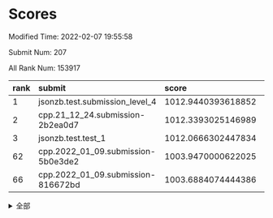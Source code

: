 # Scores

Modified Time: 2022-02-07 19:55:58

Submit Num: 207

All Rank Num: 153917

| rank |               submit               |       score        |       sigma        | pk_num |
| :--- | :--------------------------------- | :----------------- | :----------------- | :----- |
| 1    | jsonzb.test.submission_level_4     | 1012.9440393618852 | 0.7714980013546622 | 2974   |
| 2    | cpp.21_12_24.submission-2b2ea0d7   | 1012.3393025146989 | 0.7958868964485846 | 2974   |
| 3    | jsonzb.test.test_1                 | 1012.0666302447834 | 0.8081892101758166 | 2974   |
| 62   | cpp.2022_01_09.submission-5b0e3de2 | 1003.9470000622025 | 0.7083852569108375 | 2974   |
| 66   | cpp.2022_01_09.submission-816672bd | 1003.6884074444386 | 0.7261833415477466 | 2973   |


<details>
<summary>全部</summary>

| rank |                 submit                 |       score        |       sigma        | pk_num |
| :--- | :------------------------------------- | :----------------- | :----------------- | :----- |
| 1    | jsonzb.test.submission_level_4         | 1012.9440393618852 | 0.7714980013546622 | 2974   |
| 2    | cpp.21_12_24.submission-2b2ea0d7       | 1012.3393025146989 | 0.7958868964485846 | 2974   |
| 3    | jsonzb.test.test_1                     | 1012.0666302447834 | 0.8081892101758166 | 2974   |
| 4    | gobigger.level_3.submission_level_3_18 | 1012.059959205512  | 0.7807987736349535 | 2974   |
| 5    | gobigger.level_3.submission_level_3_48 | 1011.3107868828404 | 0.7602212419060312 | 2971   |
| 6    | gobigger.level_3.submission_level_3_8  | 1011.2181565171296 | 0.7573957138352441 | 2977   |
| 7    | gobigger.level_3.submission_level_3_29 | 1011.138226046258  | 0.7681579233991103 | 2969   |
| 8    | gobigger.level_3.submission_level_3_30 | 1011.0197775982673 | 0.7848885014917415 | 2971   |
| 9    | gobigger.level_3.submission_level_3_20 | 1010.7626993780073 | 0.7700487515854214 | 2974   |
| 10   | gobigger.level_3.submission_level_3_5  | 1010.7010584325482 | 0.7642589686406686 | 2973   |
| 11   | gobigger.level_3.submission_level_3_45 | 1010.5700797625893 | 0.7795775261774025 | 2972   |
| 12   | gobigger.level_3.submission_level_3_1  | 1010.5669215387575 | 0.7821858922396973 | 2975   |
| 13   | gobigger.level_3.submission_level_3_24 | 1010.4811465421128 | 0.7556112498258809 | 2975   |
| 14   | gobigger.level_3.submission_level_3_39 | 1010.2775538101854 | 0.7589203063649314 | 2975   |
| 15   | gobigger.level_3.submission_level_3_37 | 1010.2256713623063 | 0.7475461326669119 | 2973   |
| 16   | gobigger.level_3.submission_level_3_22 | 1010.2209362539713 | 0.7784405976477174 | 2976   |
| 17   | gobigger.level_3.submission_level_3_25 | 1010.1968699004256 | 0.7699042578950724 | 2976   |
| 18   | gobigger.level_3.submission_level_3_3  | 1010.1782889224459 | 0.7467999164560734 | 2970   |
| 19   | gobigger.level_3.submission_level_3_33 | 1010.1526429936449 | 0.7543774525065751 | 2977   |
| 20   | gobigger.level_3.submission_level_3_27 | 1010.1244188067537 | 0.7821514950155206 | 2972   |
| 21   | gobigger.level_3.submission_level_3_34 | 1010.1181078623189 | 0.76867772610553   | 2975   |
| 22   | gobigger.level_3.submission_level_3_26 | 1010.0772519811336 | 0.7786103053804806 | 2971   |
| 23   | gobigger.level_3.submission_level_3_9  | 1010.048097997004  | 0.7374379272013863 | 2973   |
| 24   | gobigger.level_3.submission_level_3_40 | 1009.9870603494948 | 0.7465995993713175 | 2978   |
| 25   | gobigger.level_3.submission_level_3_23 | 1009.985152463645  | 0.7638365998414192 | 2970   |
| 26   | gobigger.level_3.submission_level_3_6  | 1009.9190408795688 | 0.7358226985895967 | 2979   |
| 27   | gobigger.level_3.submission_level_3_44 | 1009.9108153172848 | 0.7465803286313163 | 2975   |
| 28   | gobigger.level_3.submission_level_3_11 | 1009.8641155919378 | 0.7562149408204972 | 2974   |
| 29   | gobigger.level_3.submission_level_3_31 | 1009.8438342116722 | 0.7635697152534336 | 2978   |
| 30   | gobigger.level_3.submission_level_3_7  | 1009.8364572754555 | 0.7651913059408336 | 2973   |
| 31   | gobigger.level_3.submission_level_3_36 | 1009.8044450022054 | 0.7603242117881674 | 2975   |
| 32   | gobigger.level_3.submission_level_3_4  | 1009.7404731202962 | 0.7517978601830757 | 2974   |
| 33   | gobigger.level_3.submission_level_3_0  | 1009.7344817219337 | 0.7348656715225141 | 2976   |
| 34   | gobigger.level_3.submission_level_3_14 | 1009.7059027112697 | 0.7404801583803784 | 2974   |
| 35   | gobigger.level_3.submission_level_3_49 | 1009.6983286025958 | 0.7540012694247342 | 2975   |
| 36   | gobigger.level_3.submission_level_3_41 | 1009.6123116669838 | 0.7551141347460317 | 2979   |
| 37   | gobigger.level_3.submission_level_3_13 | 1009.5626906251446 | 0.7296964594045874 | 2975   |
| 38   | gobigger.level_3.submission_level_3_15 | 1009.5164807916823 | 0.7516226470458167 | 2970   |
| 39   | gobigger.level_3.submission_level_3_42 | 1009.4263910513906 | 0.7339941469827861 | 2975   |
| 40   | gobigger.level_3.submission_level_3_32 | 1009.4239474268695 | 0.7573482176293973 | 2979   |
| 41   | gobigger.level_3.submission_level_3_19 | 1009.3514051830015 | 0.7680060918900338 | 2977   |
| 42   | gobigger.level_3.submission_level_3_35 | 1009.2945813717334 | 0.7506515576945398 | 2970   |
| 43   | gobigger.level_3.submission_level_3_38 | 1009.2927545134617 | 0.7494389027797468 | 2979   |
| 44   | gobigger.level_3.submission_level_3_2  | 1009.2164135366949 | 0.7520078880235821 | 2975   |
| 45   | gobigger.level_3.submission_level_3_16 | 1008.9703738657543 | 0.7418979488971774 | 2975   |
| 46   | gobigger.level_3.submission_level_3_46 | 1008.9639727586932 | 0.7493368955406532 | 2970   |
| 47   | gobigger.level_3.submission_level_3_10 | 1008.8822583076255 | 0.7329844111900009 | 2974   |
| 48   | gobigger.level_3.submission_level_3_17 | 1008.8629858381782 | 0.7326571505440761 | 2974   |
| 49   | gobigger.level_3.submission_level_3_47 | 1008.5958701971707 | 0.7428546526862103 | 2967   |
| 50   | gobigger.level_3.submission_level_3_28 | 1008.5637987257953 | 0.7357873123513129 | 2973   |
| 51   | gobigger.level_3.submission_level_3_21 | 1008.5023161237754 | 0.7248070718106828 | 2973   |
| 52   | gobigger.level_3.submission_level_3_43 | 1008.2052475992987 | 0.732675116875691  | 2972   |
| 53   | gobigger.level_3.submission_level_3_12 | 1007.6376114400638 | 0.7445365652471009 | 2974   |
| 54   | gobigger.level_1.submission_level_1_29 | 1005.1777880599197 | 0.7092493631530455 | 2974   |
| 55   | gobigger.level_1.submission_level_1_12 | 1004.5806607170811 | 0.7165139542975826 | 2976   |
| 56   | gobigger.level_1.submission_level_1_21 | 1004.4115983566842 | 0.7125464421756496 | 2974   |
| 57   | gobigger.level_1.submission_level_1_39 | 1004.3199174701098 | 0.7222571096747918 | 2975   |
| 58   | gobigger.level_1.submission_level_1_34 | 1004.3081946208077 | 0.7202352825856092 | 2976   |
| 59   | gobigger.level_1.submission_level_1_30 | 1004.1112678740669 | 0.7227224097662985 | 2974   |
| 60   | gobigger.level_1.submission_level_1_14 | 1004.0347507909706 | 0.720312012374659  | 2978   |
| 61   | gobigger.level_1.submission_level_1_24 | 1003.950879459146  | 0.7128940537335784 | 2975   |
| 62   | cpp.2022_01_09.submission-5b0e3de2     | 1003.9470000622025 | 0.7083852569108375 | 2974   |
| 63   | gobigger.level_1.submission_level_1_2  | 1003.8697132006583 | 0.7144036300671173 | 2975   |
| 64   | gobigger.level_1.submission_level_1_7  | 1003.7333761829082 | 0.7217809884577696 | 2981   |
| 65   | gobigger.level_1.submission_level_1_17 | 1003.70094068626   | 0.7147811898569503 | 2972   |
| 66   | cpp.2022_01_09.submission-816672bd     | 1003.6884074444386 | 0.7261833415477466 | 2973   |
| 67   | gobigger.level_1.submission_level_1_42 | 1003.6595636824534 | 0.7163887701666987 | 2975   |
| 68   | gobigger.level_1.submission_level_1_37 | 1003.6026092190684 | 0.724211305900407  | 2976   |
| 69   | gobigger.level_1.submission_level_1_25 | 1003.5944692177401 | 0.7279512754650251 | 2974   |
| 70   | gobigger.level_1.submission_level_1_1  | 1003.5796657755062 | 0.7262874850459192 | 2977   |
| 71   | gobigger.level_1.submission_level_1_26 | 1003.5777420053805 | 0.723172872421902  | 2977   |
| 72   | gobigger.level_1.submission_level_1_11 | 1003.5597796730091 | 0.7022557641926479 | 2978   |
| 73   | gobigger.level_1.submission_level_1_32 | 1003.5580636258602 | 0.7184341319766455 | 2976   |
| 74   | gobigger.level_1.submission_level_1_22 | 1003.530968585797  | 0.7167507650173164 | 2971   |
| 75   | gobigger.level_1.submission_level_1_8  | 1003.5004421795668 | 0.7129923510281948 | 2971   |
| 76   | gobigger.level_1.submission_level_1_41 | 1003.4803341728923 | 0.7091969463383296 | 2968   |
| 77   | gobigger.level_1.submission_level_1_44 | 1003.4586426310599 | 0.703401075346547  | 2978   |
| 78   | gobigger.level_1.submission_level_1_46 | 1003.456138710257  | 0.7188207984785714 | 2976   |
| 79   | gobigger.level_1.submission_level_1_6  | 1003.3458820960859 | 0.6994522780416303 | 2975   |
| 80   | gobigger.level_1.submission_level_1_28 | 1003.3289903785413 | 0.704429313236008  | 2974   |
| 81   | gobigger.level_1.submission_level_1_27 | 1003.290303772919  | 0.7005291335441018 | 2977   |
| 82   | gobigger.level_1.submission_level_1_18 | 1003.289166270557  | 0.7150253734697888 | 2972   |
| 83   | gobigger.level_1.submission_level_1_35 | 1003.2244533625981 | 0.7202609444692043 | 2972   |
| 84   | gobigger.level_1.submission_level_1_19 | 1003.2240541180561 | 0.7148042291488146 | 2979   |
| 85   | gobigger.level_1.submission_level_1_48 | 1003.2168483043511 | 0.7146627158433827 | 2976   |
| 86   | gobigger.level_1.submission_level_1_13 | 1003.20177534222   | 0.7045566445942132 | 2971   |
| 87   | gobigger.level_1.submission_level_1_15 | 1003.1967131575104 | 0.7072709956678674 | 2971   |
| 88   | gobigger.level_1.submission_level_1_4  | 1003.185431555546  | 0.71918776423391   | 2975   |
| 89   | gobigger.level_1.submission_level_1_9  | 1003.185036731918  | 0.7134996620595474 | 2975   |
| 90   | gobigger.level_1.submission_level_1_36 | 1003.1539269989926 | 0.7137183006545049 | 2972   |
| 91   | gobigger.level_1.submission_level_1_20 | 1003.1487940758931 | 0.7113812096056935 | 2981   |
| 92   | gobigger.level_1.submission_level_1_49 | 1002.9163650682859 | 0.7115036665016348 | 2970   |
| 93   | gobigger.level_1.submission_level_1_47 | 1002.9075465976352 | 0.7189977307210349 | 2972   |
| 94   | gobigger.level_1.submission_level_1_33 | 1002.8958216377628 | 0.7141815590967678 | 2971   |
| 95   | gobigger.level_1.submission_level_1_23 | 1002.8882389559335 | 0.7130118031661189 | 2975   |
| 96   | gobigger.level_1.submission_level_1_38 | 1002.8448266396903 | 0.7236674639014329 | 2974   |
| 97   | gobigger.level_1.submission_level_1_3  | 1002.7682467358482 | 0.7145937158783571 | 2975   |
| 98   | gobigger.level_1.submission_level_1_40 | 1002.7090695509695 | 0.7159329288571545 | 2972   |
| 99   | gobigger.level_1.submission_level_1_0  | 1002.6893292406477 | 0.7139117542472678 | 2973   |
| 100  | gobigger.level_1.submission_level_1_5  | 1002.5813210259518 | 0.7218542070246458 | 2978   |
| 101  | gobigger.level_1.submission_level_1_31 | 1002.4913908532756 | 0.7131842814648471 | 2973   |
| 102  | gobigger.level_1.submission_level_1_45 | 1002.4597344127033 | 0.7251312600896883 | 2979   |
| 103  | gobigger.level_1.submission_level_1_16 | 1002.4544639491268 | 0.7146156371065285 | 2976   |
| 104  | gobigger.level_1.submission_level_1_10 | 1002.4448800513228 | 0.7180041922553622 | 2974   |
| 105  | gobigger.level_1.submission_level_1_43 | 1001.6361011712029 | 0.7143078919576836 | 2977   |
| 106  | gobigger.random.submission_random_24   | 998.371566193461   | 0.7122053946226786 | 2975   |
| 107  | gobigger.random.submission_random_41   | 997.9253692300587  | 0.7118234893819653 | 2976   |
| 108  | gobigger.random.submission_random_8    | 997.3344637150086  | 0.7129417972378648 | 2974   |
| 109  | gobigger.random.submission_random_49   | 997.1131097803132  | 0.7092256109999372 | 2970   |
| 110  | gobigger.random.submission_random_38   | 997.0456253578863  | 0.6990724998638745 | 2971   |
| 111  | gobigger.random.submission_random_35   | 996.9549337059119  | 0.7137166293597929 | 2977   |
| 112  | gobigger.random.submission_random_42   | 996.871787902228   | 0.7126117182488715 | 2973   |
| 113  | gobigger.random.submission_random_26   | 996.6024389458108  | 0.7009592511255164 | 2975   |
| 114  | gobigger.random.submission_random_40   | 996.5692722890534  | 0.7012936344195675 | 2977   |
| 115  | gobigger.random.submission_random_45   | 996.5465734994144  | 0.7059798779671766 | 2969   |
| 116  | gobigger.random.submission_random_37   | 996.5355722787227  | 0.6999756550010737 | 2975   |
| 117  | gobigger.random.submission_random_21   | 996.4712761324399  | 0.7070505047438975 | 2978   |
| 118  | gobigger.random.submission_random_15   | 996.4293521179854  | 0.7211235692104148 | 2978   |
| 119  | gobigger.random.submission_random_6    | 996.3454431215386  | 0.7236135087653008 | 2975   |
| 120  | gobigger.random.submission_random_1    | 996.3132067549102  | 0.7148436801701497 | 2970   |
| 121  | gobigger.random.submission_random_44   | 996.3130021423921  | 0.7026324256713251 | 2976   |
| 122  | gobigger.random.submission_random_20   | 996.277902136397   | 0.7179742147213172 | 2976   |
| 123  | gobigger.random.submission_random_36   | 996.2581000742205  | 0.7114185166961138 | 2978   |
| 124  | gobigger.random.submission_random_47   | 996.2460563062916  | 0.7121457405151052 | 2972   |
| 125  | gobigger.level_2.submission_level_2_31 | 996.2044378929124  | 0.7103300069064519 | 2974   |
| 126  | gobigger.random.submission_random_27   | 996.1537628830574  | 0.7217907347839675 | 2972   |
| 127  | gobigger.random.submission_random_43   | 996.1190905093074  | 0.7195871159656405 | 2976   |
| 128  | gobigger.random.submission_random_13   | 995.9881557663814  | 0.7048451485421406 | 2976   |
| 129  | gobigger.random.submission_random_22   | 995.9087494747084  | 0.713344922318215  | 2975   |
| 130  | gobigger.random.submission_random_32   | 995.84370638781    | 0.7134208311448675 | 2977   |
| 131  | gobigger.random.submission_random_23   | 995.8397012146694  | 0.7092456617836024 | 2975   |
| 132  | gobigger.random.submission_random_28   | 995.8233044295663  | 0.7281391110088428 | 2975   |
| 133  | gobigger.random.submission_random_29   | 995.7711206214981  | 0.7023855541095868 | 2977   |
| 134  | gobigger.random.submission_random_30   | 995.7685342592117  | 0.7094042198495378 | 2974   |
| 135  | gobigger.random.submission_random_12   | 995.768290553969   | 0.7153972759522962 | 2975   |
| 136  | gobigger.random.submission_random_25   | 995.7027842949449  | 0.71753378886484   | 2972   |
| 137  | gobigger.random.submission_random_0    | 995.675483878321   | 0.7070128155464352 | 2976   |
| 138  | gobigger.random.submission_random_48   | 995.662980102295   | 0.6996069407937262 | 2975   |
| 139  | gobigger.random.submission_random_39   | 995.5913662443722  | 0.7179847508118552 | 2980   |
| 140  | gobigger.random.submission_random_16   | 995.5448083823304  | 0.6946346306119515 | 2975   |
| 141  | gobigger.random.submission_random_2    | 995.4753415561547  | 0.7193407404431681 | 2977   |
| 142  | gobigger.random.submission_random_33   | 995.4060405078468  | 0.72692363657489   | 2972   |
| 143  | gobigger.random.submission_random_31   | 995.395600675281   | 0.6994390700763956 | 2973   |
| 144  | gobigger.random.submission_random_9    | 995.3848393289247  | 0.7222518412997805 | 2968   |
| 145  | gobigger.random.submission_random_5    | 995.1520756115287  | 0.716963851354396  | 2977   |
| 146  | gobigger.random.submission_random_34   | 995.1510331749157  | 0.7057744461686226 | 2980   |
| 147  | gobigger.random.submission_random_10   | 995.1304511873153  | 0.6997317214055317 | 2976   |
| 148  | gobigger.random.submission_random_3    | 995.1227949889591  | 0.7156782992987831 | 2971   |
| 149  | gobigger.random.submission_random_46   | 995.0685560549291  | 0.7064278003655949 | 2978   |
| 150  | gobigger.random.submission_random_7    | 995.0633673902132  | 0.7333072956116912 | 2972   |
| 151  | gobigger.random.submission_random_17   | 995.0602518554733  | 0.7088010491958269 | 2981   |
| 152  | gobigger.random.submission_random_14   | 995.0593936742464  | 0.7071404717101383 | 2972   |
| 153  | gobigger.random.submission_random_19   | 995.0410298342924  | 0.7029362162874013 | 2975   |
| 154  | gobigger.random.submission_random_4    | 994.7981635594633  | 0.7108680564800126 | 2972   |
| 155  | gobigger.random.submission_random_11   | 994.7067241567948  | 0.7302797867646489 | 2976   |
| 156  | gobigger.random.submission_random_18   | 994.6720770192716  | 0.7231277846561088 | 2972   |
| 157  | gobigger.level_2.submission_level_2_33 | 994.075539371849   | 0.7278119092297223 | 2977   |
| 158  | gobigger.level_2.submission_level_2_14 | 993.6596713558921  | 0.7351188291614122 | 2973   |
| 159  | gobigger.level_2.submission_level_2_21 | 993.464802038886   | 0.7341599730142304 | 2972   |
| 160  | gobigger.level_2.submission_level_2_22 | 993.2870081520666  | 0.750061398726616  | 2974   |
| 161  | gobigger.level_2.submission_level_2_10 | 993.2631790631659  | 0.763255349625449  | 2971   |
| 162  | gobigger.level_2.submission_level_2_5  | 993.254957844527   | 0.7431269598107956 | 2979   |
| 163  | gobigger.level_2.submission_level_2_44 | 993.2092010487995  | 0.7270779144052497 | 2977   |
| 164  | gobigger.level_2.submission_level_2_38 | 993.1955460876216  | 0.7284189577944699 | 2974   |
| 165  | gobigger.level_2.submission_level_2_1  | 993.1118889525883  | 0.7245390014108121 | 2969   |
| 166  | gobigger.level_2.submission_level_2_26 | 992.9424438264247  | 0.7323100058319766 | 2970   |
| 167  | gobigger.level_2.submission_level_2_25 | 992.8856000607632  | 0.7506383534198627 | 2971   |
| 168  | gobigger.level_2.submission_level_2_19 | 992.7213181372285  | 0.7441418965023898 | 2974   |
| 169  | gobigger.level_2.submission_level_2_41 | 992.6094182468096  | 0.7343299599491316 | 2970   |
| 170  | gobigger.level_2.submission_level_2_28 | 992.4286563708322  | 0.7471479518280554 | 2977   |
| 171  | gobigger.level_2.submission_level_2_8  | 992.3813622614942  | 0.729399303830479  | 2975   |
| 172  | gobigger.level_2.submission_level_2_23 | 992.3561598716122  | 0.7373557437369747 | 2972   |
| 173  | gobigger.level_2.submission_level_2_6  | 992.2894055409128  | 0.7433841114304702 | 2965   |
| 174  | gobigger.level_2.submission_level_2_4  | 992.2519516058887  | 0.7436383473468761 | 2975   |
| 175  | gobigger.level_2.submission_level_2_7  | 992.1955089658541  | 0.7517724479918337 | 2980   |
| 176  | gobigger.level_2.submission_level_2_2  | 992.1629492163772  | 0.7465639267764339 | 2972   |
| 177  | gobigger.level_2.submission_level_2_17 | 992.0565987646114  | 0.750961442690534  | 2973   |
| 178  | gobigger.level_2.submission_level_2_3  | 992.056513252762   | 0.7382286212019438 | 2978   |
| 179  | gobigger.level_2.submission_level_2_16 | 992.0559559875844  | 0.7434065504689504 | 2973   |
| 180  | gobigger.level_2.submission_level_2_49 | 992.0171447780388  | 0.7428714972876383 | 2975   |
| 181  | gobigger.level_2.submission_level_2_29 | 992.0029096150763  | 0.7412863861055498 | 2972   |
| 182  | gobigger.level_2.submission_level_2_48 | 991.9934792784586  | 0.7272793431984497 | 2975   |
| 183  | gobigger.level_2.submission_level_2_24 | 991.9882985335329  | 0.7613446940821161 | 2969   |
| 184  | gobigger.level_2.submission_level_2_40 | 991.9686243673657  | 0.765412847275782  | 2976   |
| 185  | gobigger.level_2.submission_level_2_27 | 991.9168432699475  | 0.7338329560325197 | 2973   |
| 186  | gobigger.level_2.submission_level_2_45 | 991.9006369695828  | 0.7346370917610483 | 2971   |
| 187  | gobigger.level_2.submission_level_2_47 | 991.7022139565997  | 0.7643526698487634 | 2973   |
| 188  | gobigger.level_2.submission_level_2_11 | 991.6367531008048  | 0.744760480167289  | 2974   |
| 189  | gobigger.level_2.submission_level_2_32 | 991.5912491296543  | 0.7439961661875384 | 2972   |
| 190  | gobigger.level_2.submission_level_2_42 | 991.5050090103487  | 0.7447195998363543 | 2974   |
| 191  | gobigger.level_2.submission_level_2_9  | 991.4751839048491  | 0.7385127446417119 | 2973   |
| 192  | gobigger.level_2.submission_level_2_35 | 991.4244835544422  | 0.7507211846284876 | 2975   |
| 193  | gobigger.level_2.submission_level_2_37 | 991.3745577326588  | 0.7506011375146294 | 2973   |
| 194  | gobigger.level_2.submission_level_2_46 | 991.371669235969   | 0.733358006163256  | 2973   |
| 195  | gobigger.level_2.submission_level_2_12 | 991.3387085899597  | 0.7617590834501342 | 2976   |
| 196  | gobigger.level_2.submission_level_2_0  | 991.3282588899642  | 0.7670618472911496 | 2979   |
| 197  | gobigger.level_2.submission_level_2_18 | 991.2564246195568  | 0.7644495515557329 | 2973   |
| 198  | gobigger.level_2.submission_level_2_30 | 991.0858051500684  | 0.7451250071786606 | 2975   |
| 199  | gobigger.level_2.submission_level_2_39 | 990.9868220173657  | 0.7558265891954765 | 2974   |
| 200  | gobigger.level_2.submission_level_2_36 | 990.9782629667786  | 0.7455335360121611 | 2974   |
| 201  | gobigger.level_2.submission_level_2_15 | 990.9176014122224  | 0.771166314591958  | 2974   |
| 202  | gobigger.level_2.submission_level_2_13 | 990.8715106169881  | 0.7574684574575175 | 2966   |
| 203  | gobigger.level_2.submission_level_2_43 | 990.8161121532931  | 0.7618257034897672 | 2975   |
| 204  | gobigger.level_2.submission_level_2_34 | 989.9698494558345  | 0.7739684276469861 | 2975   |
| 205  | gobigger.level_2.submission_level_2_20 | 988.9498744305088  | 0.7950710355654178 | 2973   |
| 206  | gobigger.none.submission_none_0        | 976.3021586144401  | 1.424892538912121  | 2973   |
| 207  | gobigger.none.submission_none_1        | 973.7901428299184  | 1.7933882786770052 | 2978   |

</details>